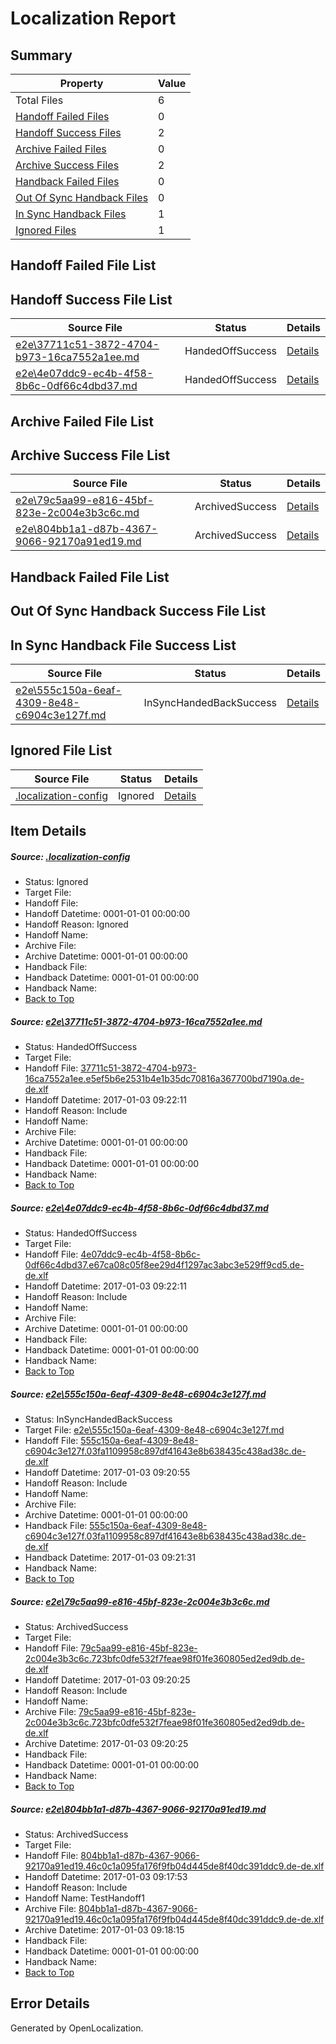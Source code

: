 # <a name='report-top'></a> Localization Report

## Summary
 Property | Value 
 -------- | ----- 
 Total Files | 6
[ Handoff Failed Files ](#handoff-failed-list)| 0
[ Handoff Success Files ](#handoff-success-list)| 2
[ Archive Failed Files ](#archive-failed-list)| 0
[ Archive Success Files ](#archive-success-list)| 2
[ Handback Failed Files ](#handback-failed-list)| 0
[ Out Of Sync Handback Files ](#outofsync-handback-success-list)| 0
[ In Sync Handback Files ](#insync-handback-success-list)| 1
[ Ignored Files ](#ignored-list)| 1

## <a name='handoff-failed-list'></a> Handoff Failed File List

## <a name='handoff-success-list'></a> Handoff Success File List
 Source File | Status | Details 
 ----------- | ------ | ------- 
 [e2e\37711c51-3872-4704-b973-16ca7552a1ee.md](https://github.com/OpenLocalizationTestOrg/ol-test1/blob/137bc9ac881b155251235269d2b64c4699a44261/e2e/37711c51-3872-4704-b973-16ca7552a1ee.md) | HandedOffSuccess | [Details](#29a5bd0bfdf61e91690e1a3b2eb80f10a68472141)
 [e2e\4e07ddc9-ec4b-4f58-8b6c-0df66c4dbd37.md](https://github.com/OpenLocalizationTestOrg/ol-test1/blob/137bc9ac881b155251235269d2b64c4699a44261/e2e/4e07ddc9-ec4b-4f58-8b6c-0df66c4dbd37.md) | HandedOffSuccess | [Details](#99f2c10836673f4ea96143b6feb2825732abf5042)

## <a name='archive-failed-list'></a> Archive Failed File List

## <a name='archive-success-list'></a> Archive Success File List
 Source File | Status | Details 
 ----------- | ------ | ------- 
 [e2e\79c5aa99-e816-45bf-823e-2c004e3b3c6c.md](https://github.com/OpenLocalizationTestOrg/ol-test1/blob/63bfa4c09c9260e8df81efa9b188226b222a611c/e2e/79c5aa99-e816-45bf-823e-2c004e3b3c6c.md) | ArchivedSuccess | [Details](#da1c88c729fbfb5aa6edfb20c53fdfefc17f66194)
 [e2e\804bb1a1-d87b-4367-9066-92170a91ed19.md](https://github.com/OpenLocalizationTestOrg/ol-test1/blob/70f35a16462a9926cff432899455ad1c3e9b954d/e2e/804bb1a1-d87b-4367-9066-92170a91ed19.md) | ArchivedSuccess | [Details](#afc3dc83a39121aae1beaf010f9abf3dd5ffbbdb5)

## <a name='handback-failed-list'></a> Handback Failed File List

## <a name='outofsync-handback-success-list'></a> Out Of Sync Handback Success File List

## <a name='insync-handback-success-list'></a> In Sync Handback File Success List
 Source File | Status | Details 
 ----------- | ------ | ------- 
 [e2e\555c150a-6eaf-4309-8e48-c6904c3e127f.md](https://github.com/OpenLocalizationTestOrg/ol-test1/blob/31d0222d843052fd1e0cbcdb34e3ae0ddd23be51/e2e/555c150a-6eaf-4309-8e48-c6904c3e127f.md) | InSyncHandedBackSuccess | [Details](#8f28085b687aa226a817853d3cb4d249df24010a3)

## <a name='ignored-list'></a> Ignored File List
 Source File | Status | Details 
 ----------- | ------ | ------- 
 [.localization-config](https://github.com/OpenLocalizationTestOrg/ol-test1/blob/137bc9ac881b155251235269d2b64c4699a44261/.localization-config) | Ignored | [Details](#cb0632cf59c1387fc1742bfb9fa3c47f87e2e5c90)

## Item Details
##### <a name='cb0632cf59c1387fc1742bfb9fa3c47f87e2e5c90'></a> Source: [.localization-config](https://github.com/OpenLocalizationTestOrg/ol-test1/blob/137bc9ac881b155251235269d2b64c4699a44261/.localization-config)
* Status: Ignored
* Target File: 
* Handoff File: 
* Handoff Datetime: 0001-01-01 00:00:00
* Handoff Reason: Ignored
* Handoff Name: 
* Archive File: 
* Archive Datetime: 0001-01-01 00:00:00
* Handback File: 
* Handback Datetime: 0001-01-01 00:00:00
* Handback Name: 
* [Back to Top](#report-top)

##### <a name='29a5bd0bfdf61e91690e1a3b2eb80f10a68472141'></a> Source: [e2e\37711c51-3872-4704-b973-16ca7552a1ee.md](https://github.com/OpenLocalizationTestOrg/ol-test1/blob/137bc9ac881b155251235269d2b64c4699a44261/e2e/37711c51-3872-4704-b973-16ca7552a1ee.md)
* Status: HandedOffSuccess
* Target File: 
* Handoff File: [37711c51-3872-4704-b973-16ca7552a1ee.e5ef5b6e2531b4e1b35dc70816a367700bd7190a.de-de.xlf](https://github.com/OpenLocalizationTestOrg/ol-test1-handoff/blob/65141abc60f7bf39c229b6defecda040ba04c579/ol-handoff/OpenLocalizationTestOrg/ol-test1-dede/ci/ht/37711c51-3872-4704-b973-16ca7552a1ee.e5ef5b6e2531b4e1b35dc70816a367700bd7190a.de-de.xlf)
* Handoff Datetime: 2017-01-03 09:22:11
* Handoff Reason: Include
* Handoff Name: 
* Archive File: 
* Archive Datetime: 0001-01-01 00:00:00
* Handback File: 
* Handback Datetime: 0001-01-01 00:00:00
* Handback Name: 
* [Back to Top](#report-top)

##### <a name='99f2c10836673f4ea96143b6feb2825732abf5042'></a> Source: [e2e\4e07ddc9-ec4b-4f58-8b6c-0df66c4dbd37.md](https://github.com/OpenLocalizationTestOrg/ol-test1/blob/137bc9ac881b155251235269d2b64c4699a44261/e2e/4e07ddc9-ec4b-4f58-8b6c-0df66c4dbd37.md)
* Status: HandedOffSuccess
* Target File: 
* Handoff File: [4e07ddc9-ec4b-4f58-8b6c-0df66c4dbd37.e67ca08c05f8ee29d4f1297ac3abc3e529ff9cd5.de-de.xlf](https://github.com/OpenLocalizationTestOrg/ol-test1-handoff/blob/65141abc60f7bf39c229b6defecda040ba04c579/ol-handoff/OpenLocalizationTestOrg/ol-test1-dede/ci/ht/4e07ddc9-ec4b-4f58-8b6c-0df66c4dbd37.e67ca08c05f8ee29d4f1297ac3abc3e529ff9cd5.de-de.xlf)
* Handoff Datetime: 2017-01-03 09:22:11
* Handoff Reason: Include
* Handoff Name: 
* Archive File: 
* Archive Datetime: 0001-01-01 00:00:00
* Handback File: 
* Handback Datetime: 0001-01-01 00:00:00
* Handback Name: 
* [Back to Top](#report-top)

##### <a name='8f28085b687aa226a817853d3cb4d249df24010a3'></a> Source: [e2e\555c150a-6eaf-4309-8e48-c6904c3e127f.md](https://github.com/OpenLocalizationTestOrg/ol-test1/blob/31d0222d843052fd1e0cbcdb34e3ae0ddd23be51/e2e/555c150a-6eaf-4309-8e48-c6904c3e127f.md)
* Status: InSyncHandedBackSuccess
* Target File: [e2e\555c150a-6eaf-4309-8e48-c6904c3e127f.md](https://github.com/OpenLocalizationTestOrg/ol-test1-dede/blob/dbf4d9d1a235491fe530696a1c87455bc24885d4/e2e/555c150a-6eaf-4309-8e48-c6904c3e127f.md)
* Handoff File: [555c150a-6eaf-4309-8e48-c6904c3e127f.03fa1109958c897df41643e8b638435c438ad38c.de-de.xlf](https://github.com/OpenLocalizationTestOrg/ol-test1-handoff/blob/23ad706360a097dcbd00438596c0338087a4d4f9/ol-handoff/OpenLocalizationTestOrg/ol-test1-dede/ci/ht/555c150a-6eaf-4309-8e48-c6904c3e127f.03fa1109958c897df41643e8b638435c438ad38c.de-de.xlf)
* Handoff Datetime: 2017-01-03 09:20:55
* Handoff Reason: Include
* Handoff Name: 
* Archive File: 
* Archive Datetime: 0001-01-01 00:00:00
* Handback File: [555c150a-6eaf-4309-8e48-c6904c3e127f.03fa1109958c897df41643e8b638435c438ad38c.de-de.xlf](https://github.com/OpenLocalizationTestOrg/ol-test1-handback/blob/986e1f51d8efd929ea33bc475cb962ef90ef4270/ol-handback/OpenLocalizationTestOrg/ol-test1-dede/ci/ht/555c150a-6eaf-4309-8e48-c6904c3e127f.03fa1109958c897df41643e8b638435c438ad38c.de-de.xlf)
* Handback Datetime: 2017-01-03 09:21:31
* Handback Name: 
* [Back to Top](#report-top)

##### <a name='da1c88c729fbfb5aa6edfb20c53fdfefc17f66194'></a> Source: [e2e\79c5aa99-e816-45bf-823e-2c004e3b3c6c.md](https://github.com/OpenLocalizationTestOrg/ol-test1/blob/63bfa4c09c9260e8df81efa9b188226b222a611c/e2e/79c5aa99-e816-45bf-823e-2c004e3b3c6c.md)
* Status: ArchivedSuccess
* Target File: 
* Handoff File: [79c5aa99-e816-45bf-823e-2c004e3b3c6c.723bfc0dfe532f7feae98f01fe360805ed2ed9db.de-de.xlf](https://github.com/OpenLocalizationTestOrg/ol-test1-handoff/blob/b1a04c58be52ecdee0c9da1713f7d4f198ca9842/ol-handoff/OpenLocalizationTestOrg/ol-test1-dede/ci/ht/79c5aa99-e816-45bf-823e-2c004e3b3c6c.723bfc0dfe532f7feae98f01fe360805ed2ed9db.de-de.xlf)
* Handoff Datetime: 2017-01-03 09:20:25
* Handoff Reason: Include
* Handoff Name: 
* Archive File: [79c5aa99-e816-45bf-823e-2c004e3b3c6c.723bfc0dfe532f7feae98f01fe360805ed2ed9db.de-de.xlf](https://github.com/OpenLocalizationTestOrg/ol-test1-handoff/blob/7abba244ecebb373229101e5059b39c957d05dc5/ol-archive/OpenLocalizationTestOrg/ol-test1-dede/ci/ht/79c5aa99-e816-45bf-823e-2c004e3b3c6c.723bfc0dfe532f7feae98f01fe360805ed2ed9db.de-de.xlf)
* Archive Datetime: 2017-01-03 09:20:25
* Handback File: 
* Handback Datetime: 0001-01-01 00:00:00
* Handback Name: 
* [Back to Top](#report-top)

##### <a name='afc3dc83a39121aae1beaf010f9abf3dd5ffbbdb5'></a> Source: [e2e\804bb1a1-d87b-4367-9066-92170a91ed19.md](https://github.com/OpenLocalizationTestOrg/ol-test1/blob/70f35a16462a9926cff432899455ad1c3e9b954d/e2e/804bb1a1-d87b-4367-9066-92170a91ed19.md)
* Status: ArchivedSuccess
* Target File: 
* Handoff File: [804bb1a1-d87b-4367-9066-92170a91ed19.46c0c1a095fa176f9fb04d445de8f40dc391ddc9.de-de.xlf](https://github.com/OpenLocalizationTestOrg/ol-test1-handoff/blob/14b56a6ef675bb52c71b8dd65b0eef61ffe49d90/ol-handoff/OpenLocalizationTestOrg/ol-test1-dede/ci/ht/804bb1a1-d87b-4367-9066-92170a91ed19.46c0c1a095fa176f9fb04d445de8f40dc391ddc9.de-de.xlf)
* Handoff Datetime: 2017-01-03 09:17:53
* Handoff Reason: Include
* Handoff Name: TestHandoff1
* Archive File: [804bb1a1-d87b-4367-9066-92170a91ed19.46c0c1a095fa176f9fb04d445de8f40dc391ddc9.de-de.xlf](https://github.com/OpenLocalizationTestOrg/ol-test1-handoff/blob/f5ef459c7aa421b4c9805e6b84f4fe025c3bf4f2/ol-archive/OpenLocalizationTestOrg/ol-test1-dede/ci/ht/804bb1a1-d87b-4367-9066-92170a91ed19.46c0c1a095fa176f9fb04d445de8f40dc391ddc9.de-de.xlf)
* Archive Datetime: 2017-01-03 09:18:15
* Handback File: 
* Handback Datetime: 0001-01-01 00:00:00
* Handback Name: 
* [Back to Top](#report-top)


## Error Details

Generated by OpenLocalization.
